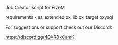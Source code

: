 Job Creator script for FiveM 

requirements - 
es_extended
ox_lib
ox_target
oxysql

For suggestions or support check out our Discord!:

https://discord.gg/4QXR8xCamK
